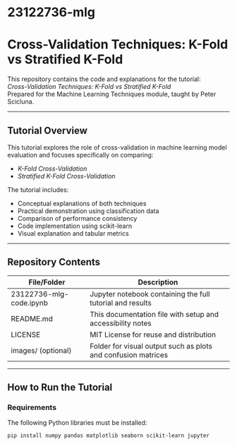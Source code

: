 # 23122736-mlg
# Cross-Validation Techniques: K-Fold vs Stratified K-Fold

This repository contains the code and explanations for the tutorial:  
*Cross-Validation Techniques: K-Fold vs Stratified K-Fold*  
Prepared for the Machine Learning Techniques module, taught by Peter Scicluna.

---

## Tutorial Overview

This tutorial explores the role of cross-validation in machine learning model evaluation and focuses specifically on comparing:

- *K-Fold Cross-Validation*
- *Stratified K-Fold Cross-Validation*

The tutorial includes:

- Conceptual explanations of both techniques
- Practical demonstration using classification data
- Comparison of performance consistency
- Code implementation using scikit-learn
- Visual explanation and tabular metrics

---

## Repository Contents

| File/Folder         | Description                                                   |
|---------------------|---------------------------------------------------------------|
| 23122736-mlg-code.ipynb   | Jupyter notebook containing the full tutorial and results     |
| README.md         | This documentation file with setup and accessibility notes    |
| LICENSE           | MIT License for reuse and distribution                        |
| images/ (optional)| Folder for visual output such as plots and confusion matrices |

---

## How to Run the Tutorial

### Requirements

The following Python libraries must be installed:

```bash
pip install numpy pandas matplotlib seaborn scikit-learn jupyter
